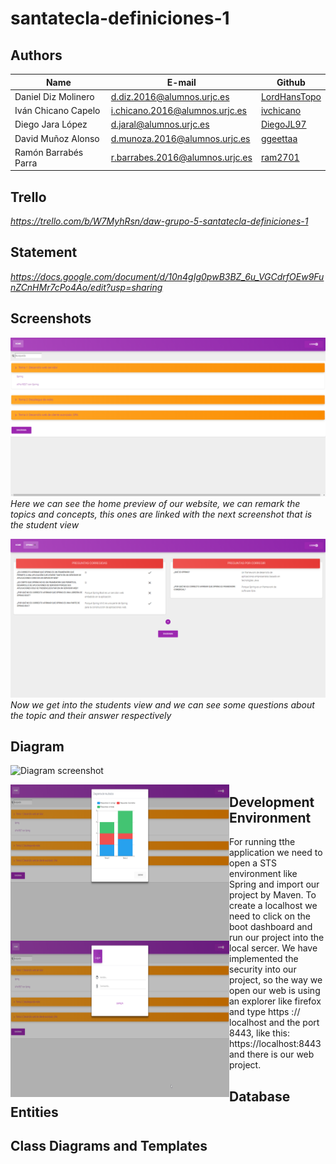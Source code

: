 # santatecla-definiciones-1
## Authors

|Name|E-mail|Github|
|-----|-----|-----|
|Daniel Diz Molinero  |  d.diz.2016@alumnos.urjc.es	    | [LordHansTopo](https://github.com/LordHansTopo)|
|Iván Chicano Capelo | i.chicano.2016@alumnos.urjc.es  |	[ivchicano](https://github.com/ivchicano)   |
|Diego Jara López	    | d.jaral@alumnos.urjc.es	        | [DiegoJL97](https://github.com/DiegoJL97)   |
|David Muñoz Alonso	  | d.munoza.2016@alumnos.urjc.es	  | [ggeettaa](https://github.com/ggeettaa)    |
|Ramón Barrabés Parra	| r.barrabes.2016@alumnos.urjc.es |	[ram2701](https://github.com/ram2701)     |

## Trello 

*https://trello.com/b/W7MyhRsn/daw-grupo-5-santatecla-definiciones-1*

## Statement

*https://docs.google.com/document/d/10n4gIg0pwB3BZ_6u_VGCdrfOEw9FunZCnHMr7cPo4Ao/edit?usp=sharing*

## Screenshots

![Home screenshot](https://github.com/CodeURJC-DAW-2018-19/santatecla-definiciones-1/blob/master/img/chrome_2019-02-04_11-39-48.png)
*Here we can see the home preview of our website, we can remark the topics and concepts, this ones are linked with the next screenshot that is the student view*

![Concept screenshot](https://github.com/CodeURJC-DAW-2018-19/santatecla-definiciones-1/blob/master/img/chrome_2019-02-04_11-40-18.png)
*Now we get into the students view and we can see some questions about the topic and their answer respectively*

## Diagram

![Diagram screenshot](https://github.com/CodeURJC-DAW-2018-19/santatecla-definiciones-1/blob/master/img/Diagrama%20navegación.png)

<img align="left" height="250" width="350" src="https://github.com/CodeURJC-DAW-2018-19/santatecla-definiciones-1/blob/master/img/chrome_2019-02-04_11-39-54.png"/>
<img align="left" height="250" width="350" src="https://github.com/CodeURJC-DAW-2018-19/santatecla-definiciones-1/blob/master/img/chrome_2019-02-04_11-40-10.png"/>

## Development Environment

For running tthe application we need to open a STS environment like Spring and import our project by Maven. To create a localhost we need to click on the boot dashboard and run our project into the local sercer. We have implemented the security into our project, so the way we open our web is using an explorer like firefox and type https :// localhost and the port 8443, like this: https://localhost:8443 and there is our web project.

## Database Entities

## Class Diagrams and Templates
